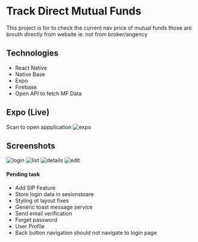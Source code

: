 # Track Direct Mutual Funds
This project is for to check the current nav price of mutual funds those are brouth directly from website ie. not from broker/angency

## Technologies
* React Native
* Native Base
* Expo
* Firebase
* Open API to fetch MF Data

## Expo (Live)
Scan to open appplication
![expo](assets/images/expo.png)

## Screenshots
![login](assets/images/Login.png)
![list](assets/images/List.png)
![details](assets/images/Details.png)
![edit](assets/images/Edit.png)


#### Pending task
* Add SIP Feature
* Store login data in sesionstoare 
* Styling ot layout fixes
* Generic toast message service
* Send email verification
* Forget password
* User Profile
* Back button navigation should not navigate to login page
